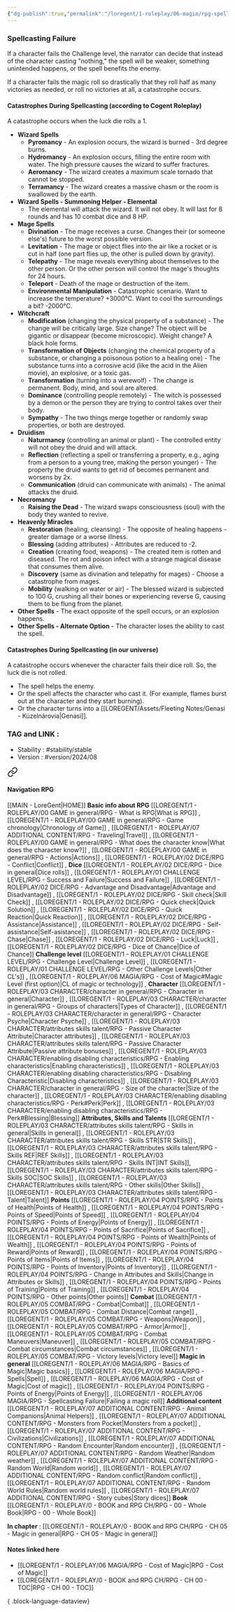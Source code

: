 ```yaml
---
{"dg-publish":true,"permalink":"/loregent/1-roleplay/06-magia/rpg-spellcasting-failure/"}
---
```



### Spellcasting Failure

If a character fails the Challenge level, the narrator can decide that instead of the character casting "nothing," the spell will be weaker, something unintended happens, or the spell benefits the enemy.

If a character fails the magic roll so drastically that they roll half as many victories as needed, or roll no victories at all, a catastrophe occurs.

#### Catastrophes During Spellcasting (according to Cogent Roleplay)

A catastrophe occurs when the luck die rolls a 1.

- **Wizard Spells**    
    - **Pyromancy** - An explosion occurs, the wizard is burned - 3rd degree burns.        
    - **Hydromancy** - An explosion occurs, filling the entire room with water. The high pressure causes the wizard to suffer fractures.        
    - **Aeromancy** - The wizard creates a maximum scale tornado that cannot be stopped.        
    - **Terramancy** - The wizard creates a massive chasm or the room is swallowed by the earth.       
- **Wizard Spells - Summoning Helper - Elemental**    
    - The elemental will attack the wizard. It will not obey. It will last for 8 rounds and has 10 combat dice and 8 HP.        
- **Mage Spells**    
    - **Divination** - The mage receives a curse. Changes their (or someone else's) future to the worst possible version.        
    - **Levitation** - The mage or object flies into the air like a rocket or is cut in half (one part flies up, the other is pulled down by gravity).        
    - **Telepathy** - The mage reveals everything about themselves to the other person. Or the other person will control the mage's thoughts for 24 hours.        
    - **Teleport** - Death of the mage or destruction of the item.        
    - **Environmental Manipulation** - Catastrophic scenario. Want to increase the temperature? +3000°C. Want to cool the surroundings a bit? -2000°C.        
- **Witchcraft**    
    - **Modification** (changing the physical property of a substance) - The change will be critically large. Size change? The object will be gigantic or disappear (become microscopic). Weight change? A black hole forms.        
    - **Transformation of Objects** (changing the chemical property of a substance, or changing a poisonous potion to a healing one) - The substance turns into a corrosive acid (like the acid in the Alien movie), an explosive, or a toxic gas.        
    - **Transformation** (turning into a werewolf) - The change is permanent. Body, mind, and soul are altered.        
    - **Dominance** (controlling people remotely) - The witch is possessed by a demon or the person they are trying to control takes over their body.        
    - **Sympathy** - The two things merge together or randomly swap properties, or both are destroyed.        
- **Druidism**    
    - **Naturmancy** (controlling an animal or plant) - The controlled entity will not obey the druid and will attack.        
    - **Reflection** (reflecting a spell or transferring a property, e.g., aging from a person to a young tree, making the person younger) - The property the druid wants to get rid of becomes permanent and worsens by 2x.        
    - **Communication** (druid can communicate with animals) - The animal attacks the druid.     
- **Necromancy**    
    - **Raising the Dead** - The wizard swaps consciousness (soul) with the body they wanted to revive.        
- **Heavenly Miracles**    
    - **Restoration** (healing, cleansing) - The opposite of healing happens - greater damage or a worse illness.        
    - **Blessing** (adding attributes) - Attributes are reduced to -2.        
    - **Creation** (creating food, weapons) - The created item is rotten and diseased. The rot and poison infect with a strange magical disease that consumes them alive.        
    - **Discovery** (same as divination and telepathy for mages) - Choose a catastrophe from mages.        
    - **Mobility** (walking on water or air) - The blessed wizard is subjected to 100 G, crushing all their bones or experiencing reverse G, causing them to be flung from the planet.        
- **Other Spells** - The exact opposite of the spell occurs, or an explosion happens.    
- **Other Spells - Alternate Option** - The character loses the ability to cast the spell.

#### Catastrophes During Spellcasting (in our universe)

A catastrophe occurs whenever the character fails their dice roll. So, the luck die is not rolled.
- The spell helps the enemy.    
- Or the spell affects the character who cast it. (For example, flames burst out at the character and they start burning).    
- Or the character turns into a [[LOREGENT/Assets/Fleeting Notes/Genasi - Kúzelnárovia\|Genasi]].

### TAG and LINK : 
- Stability : #stability/stable
- Version : #version/2024/08
 

<div class="transclusion internal-embed is-loaded"><a class="markdown-embed-link" href="/loregent/assets/structure/navigation/nav-rpg/" aria-label="Open link"><svg xmlns="http://www.w3.org/2000/svg" width="24" height="24" viewBox="0 0 24 24" fill="none" stroke="currentColor" stroke-width="2" stroke-linecap="round" stroke-linejoin="round" class="svg-icon lucide-link"><path d="M10 13a5 5 0 0 0 7.54.54l3-3a5 5 0 0 0-7.07-7.07l-1.72 1.71"></path><path d="M14 11a5 5 0 0 0-7.54-.54l-3 3a5 5 0 0 0 7.07 7.07l1.71-1.71"></path></svg></a><div class="markdown-embed">




#### Navigation RPG
[[MAIN - LoreGent\|HOME]]
**Basic info about RPG**
[[LOREGENT/1 - ROLEPLAY/00 GAME in general/RPG - What is RPG\|What is RPG]] , [[LOREGENT/1 - ROLEPLAY/00 GAME in general/RPG - Game chronology\|Chronology of Game]] , [[LOREGENT/1 - ROLEPLAY/07 ADDITIONAL CONTENT/RPG - Traveling\|Travel]] , [[LOREGENT/1 - ROLEPLAY/00 GAME in general/RPG - What does the character know\|What does the character know?]] , [[LOREGENT/1 - ROLEPLAY/00 GAME in general/RPG - Actions\|Actions]] , [[LOREGENT/1 - ROLEPLAY/02 DICE/RPG - Conflict\|Conflict]] ,
**Dice**
[[LOREGENT/1 - ROLEPLAY/02 DICE/RPG - Dice in general\|Dice rolls]] , [[LOREGENT/1 - ROLEPLAY/01 CHALLENGE LEVEL/RPG - Success and Failure\|Success and Failure]] , [[LOREGENT/1 - ROLEPLAY/02 DICE/RPG - Advantage and Disadvantage\|Advantage and Disadvantage]] , [[LOREGENT/1 - ROLEPLAY/02 DICE/RPG - Skill check\|Skill Check]] , [[LOREGENT/1 - ROLEPLAY/02 DICE/RPG - Quick check\|Quick Solution]] , [[LOREGENT/1 - ROLEPLAY/02 DICE/RPG - Quick Reaction\|Quick Reaction]] , [[LOREGENT/1 - ROLEPLAY/02 DICE/RPG - Assistance\|Assistance]] , [[LOREGENT/1 - ROLEPLAY/02 DICE/RPG - Self-assistance\|Self-asistance]] , [[LOREGENT/1 - ROLEPLAY/02 DICE/RPG - Chase\|Chase]] , [[LOREGENT/1 - ROLEPLAY/02 DICE/RPG - Luck\|Luck]] , [[LOREGENT/1 - ROLEPLAY/02 DICE/RPG - Dice of Chance\|Dice of Chance]] 
**Challenge level**
[[LOREGENT/1 - ROLEPLAY/01 CHALLENGE LEVEL/RPG - Challenge Level\|Challenge Level]] , [[LOREGENT/1 - ROLEPLAY/01 CHALLENGE LEVEL/RPG - Other Challenge Levels\|Other CL's]]  , [[LOREGENT/1 - ROLEPLAY/06 MAGIA/RPG - Cost of Magic#Magic Level (first option)\|CL of magic or technology]] , 
**Character**
[[LOREGENT/1 - ROLEPLAY/03 CHARACTER/character in general/RPG - Character in general\|Character]] , [[LOREGENT/1 - ROLEPLAY/03 CHARACTER/character in general/RPG - Groups of characters\|Types of Character]] , [[LOREGENT/1 - ROLEPLAY/03 CHARACTER/character in general/RPG - Character Psyche\|Character Psyche]] , [[LOREGENT/1 - ROLEPLAY/03 CHARACTER/attributes skills talent/RPG - Passive Character Attribute\|Character attributes]] , [[LOREGENT/1 - ROLEPLAY/03 CHARACTER/attributes skills talent/RPG - Passive Character Attribute\|Passive attribute bonuses]] , [[LOREGENT/1 - ROLEPLAY/03 CHARACTER/enabling disabling characteristics/RPG - Enabling characteristics\|Enabling characteristics]] , [[LOREGENT/1 - ROLEPLAY/03 CHARACTER/enabling disabling characteristics/RPG - Disabling Characteristic\|Disabling characteristics]] , [[LOREGENT/1 - ROLEPLAY/03 CHARACTER/character in general/RPG - Size of the character\|Size of the character]] , [[LOREGENT/1 - ROLEPLAY/03 CHARACTER/enabling disabling characteristics/RPG - Perk#Perk\|Perk]] , [[LOREGENT/1 - ROLEPLAY/03 CHARACTER/enabling disabling characteristics/RPG - Perk#Blessing\|Blessing]]
**Attributes, Skills and Talents**
[[LOREGENT/1 - ROLEPLAY/03 CHARACTER/attributes skills talent/RPG - Skills in general\|Skills in general]] , [[LOREGENT/1 - ROLEPLAY/03 CHARACTER/attributes skills talent/RPG - Skills STR\|STR Skills]] , [[LOREGENT/1 - ROLEPLAY/03 CHARACTER/attributes skills talent/RPG - Skills REF\|REF Skills]] , [[LOREGENT/1 - ROLEPLAY/03 CHARACTER/attributes skills talent/RPG - Skills INT\|INT Skills]], [[LOREGENT/1 - ROLEPLAY/03 CHARACTER/attributes skills talent/RPG - Skills SOC\|SOC Skills]] , [[LOREGENT/1 - ROLEPLAY/03 CHARACTER/attributes skills talent/RPG - Other skills\|Other Skills]] , [[LOREGENT/1 - ROLEPLAY/03 CHARACTER/attributes skills talent/RPG - Talent\|Talent]]
**Points**
[[LOREGENT/1 - ROLEPLAY/04 POINTS/RPG - Points of Health\|Points of Health]] , [[LOREGENT/1 - ROLEPLAY/04 POINTS/RPG - Points of Speed\|Points of Speed]] , [[LOREGENT/1 - ROLEPLAY/04 POINTS/RPG - Points of Energy\|Points of Energy]] , [[LOREGENT/1 - ROLEPLAY/04 POINTS/RPG - Points of Sacrifice\|Points of Sacrifice]] , [[LOREGENT/1 - ROLEPLAY/04 POINTS/RPG - Points of Wealth\|Points of Wealth]] , [[LOREGENT/1 - ROLEPLAY/04 POINTS/RPG - Points of Reward\|Points of Reward]] , [[LOREGENT/1 - ROLEPLAY/04 POINTS/RPG - Points of Items\|Points of Items]] , [[LOREGENT/1 - ROLEPLAY/04 POINTS/RPG - Points of Inventory\|Points of Inventory]] , [[LOREGENT/1 - ROLEPLAY/04 POINTS/RPG - Change in Attributes and Skills\|Change in Attributes or Skills]] , [[LOREGENT/1 - ROLEPLAY/04 POINTS/RPG - Points of Training\|Points of Training]] , [[LOREGENT/1 - ROLEPLAY/04 POINTS/RPG - Other points\|Other points]]
**Combat**
[[LOREGENT/1 - ROLEPLAY/05 COMBAT/RPG - Combat\|Combat]] , [[LOREGENT/1 - ROLEPLAY/05 COMBAT/RPG - Combat Distance\|Combat range]] , [[LOREGENT/1 - ROLEPLAY/05 COMBAT/RPG - Weapons\|Weapon]] , [[LOREGENT/1 - ROLEPLAY/05 COMBAT/RPG - Armor\|Armor]] , [[LOREGENT/1 - ROLEPLAY/05 COMBAT/RPG - Combat Maneuvers\|Maneuver]] , [[LOREGENT/1 - ROLEPLAY/05 COMBAT/RPG - Combat circumstances\|Combat circumstances]] , [[LOREGENT/1 - ROLEPLAY/05 COMBAT/RPG - Victory levels\|Victory level]]
**Magic in general**
[[LOREGENT/1 - ROLEPLAY/06 MAGIA/RPG - Basics of Magic\|Magic basics]] , [[LOREGENT/1 - ROLEPLAY/06 MAGIA/RPG - Spells\|Spell]] , [[LOREGENT/1 - ROLEPLAY/06 MAGIA/RPG - Cost of Magic\|Cost of magic]] , [[LOREGENT/1 - ROLEPLAY/04 POINTS/RPG - Points of Energy\|Points of Energy]] , [[LOREGENT/1 - ROLEPLAY/06 MAGIA/RPG - Spellcasting Failure\|Failing a magic roll]]
**Additional content**
[[LOREGENT/1 - ROLEPLAY/07 ADDITIONAL CONTENT/RPG - Animal Companions\|Animal Helpers]] , [[LOREGENT/1 - ROLEPLAY/07 ADDITIONAL CONTENT/RPG - Monsters from Pocket\|Monsters from a pocket]] , [[LOREGENT/1 - ROLEPLAY/07 ADDITIONAL CONTENT/RPG - Civilizations\|Civilizations]] , [[LOREGENT/1 - ROLEPLAY/07 ADDITIONAL CONTENT/RPG - Random Encounter\|Random encounter]] , [[LOREGENT/1 - ROLEPLAY/07 ADDITIONAL CONTENT/RPG - Random Weather\|Random weather]] , [[LOREGENT/1 - ROLEPLAY/07 ADDITIONAL CONTENT/RPG - Random World\|Random world]] , [[LOREGENT/1 - ROLEPLAY/07 ADDITIONAL CONTENT/RPG - Random conflict\|Random conflict]] , [[LOREGENT/1 - ROLEPLAY/07 ADDITIONAL CONTENT/RPG - Random World Rules\|Random world rules]] , [[LOREGENT/1 - ROLEPLAY/07 ADDITIONAL CONTENT/RPG - Story cubes\|Story dices]]
**Book**
[[LOREGENT/1 - ROLEPLAY/0 - BOOK and RPG CH/RPG - 00 - Whole Book\|RPG - 00 - Whole Book]]

</div></div>


**In chapter** : [[LOREGENT/1 - ROLEPLAY/0 - BOOK and RPG CH/RPG - CH 05 - Magic in general\|RPG - CH 05 - Magic in general]] 

#### Notes linked here
- [[LOREGENT/1 - ROLEPLAY/06 MAGIA/RPG - Cost of Magic\|RPG - Cost of Magic]]
- [[LOREGENT/1 - ROLEPLAY/0 - BOOK and RPG CH/RPG - CH 00 - TOC\|RPG - CH 00 - TOC]]

{ .block-language-dataview}
